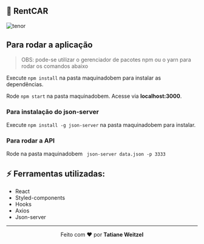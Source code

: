 ## :muscle: RentCAR


![tenor](https://user-images.githubusercontent.com/52081179/116000245-ce1bc980-a5c5-11eb-9100-04886c0b7a52.gif)

## Para rodar a aplicação

> OBS: pode-se utilizar o gerenciador de pacotes npm ou o yarn para rodar os comandos abaixo

Execute ```npm install``` na pasta maquinadobem para instalar as dependências.

Rode ```npm start``` na pasta maquinadobem. Acesse via **localhost:3000**.

### Para instalação do json-server 
Execute ```npm install -g json-server``` na pasta maquinadobem para instalar.

### Para rodar a API
Rode na pasta maquinadobem ``` json-server data.json -p 3333```
 
## :zap: Ferramentas utilizadas:
- React
- Styled-components
- Hooks
- Axios
- Json-server 


 ---
 <p align="center">Feito com ❤️ por <strong>Tatiane Weitzel<p>